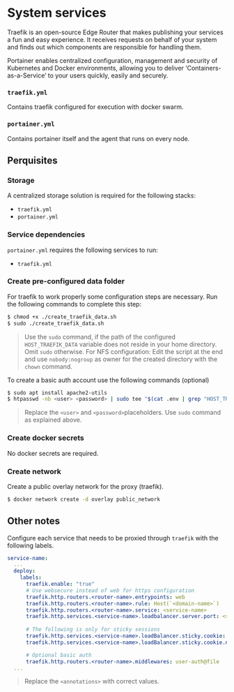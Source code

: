 # System services

Traefik is an open-source Edge Router that makes publishing your services a fun and easy experience. It receives requests on behalf of your system and finds out which components are responsible for handling them.

Portainer enables centralized configuration, management and security of Kubernetes and Docker environments, allowing you to deliver ‘Containers-as-a-Service’ to your users quickly, easily and securely.

### `traefik.yml`
Contains traefik configured for execution with docker swarm.

### `portainer.yml`
Contains portainer itself and the agent that runs on every node.

## Perquisites
### Storage
A centralized storage solution is required for the following stacks:
- `traefik.yml`
- `portainer.yml`

### Service dependencies
`portainer.yml` requires the following services to run:
- `traefik.yml`

### Create pre-configured data folder
For traefik to work properly some configuration steps are necessary. Run the following commands to complete this step:

```sh
$ chmod +x ./create_traefik_data.sh
$ sudo ./create_traefik_data.sh
```

> Use the `sudo` command, if the path of the configured `HOST_TRAEFIK_DATA` variable does not reside in your home directory. Omit `sudo` otherwise.
> For NFS configuration: Edit the script at the end and use `nobody:nogroup` as owner for the created directory with the `chown` command.

To create a basic auth account use the following commands (optional)

```sh
$ sudo apt install apache2-utils
$ htpasswd -nb <user> <password> | sudo tee "$(cat .env | grep "HOST_TRAEFIK_PATH" | cut -d'=' -f2)/users.txt"
```
> Replace the `<user>` and `<password>`placeholders.
> Use `sudo` command as explained above.

### Create docker secrets
No docker secrets are required.

### Create network
Create a public overlay network for the proxy (traefik).

```sh
$ docker network create -d overlay public_network
```

## Other notes
Configure each service that needs to be proxied through `traefik` with the following labels.

```yml
service-name:
  ...
  deploy:
    labels:
      traefik.enable: "true"
      # Use websecure instead of web for https configuration
      traefik.http.routers.<router-name>.entrypoints: web
      traefik.http.routers.<router-name>.rule: Host(`<domain-name>`)
      traefik.http.routers.<router-name>.service: <service-name>
      traefik.http.services.<service-name>.loadbalancer.server.port: <service-port>
      
      # The following is only for sticky sessions
      traefik.http.services.<service-name>.loadBalancer.sticky.cookie: "true"
      traefik.http.services.<service-name>.loadBalancer.sticky.cookie.name: "<random-string>"

      # Optional basic auth 
      traefik.http.routers.<router-name>.middlewares: user-auth@file
  ...
```
> Replace the `<annotations>` with correct values.